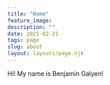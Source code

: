 ```yaml
---
title: "Home"
feature_image: 
description: ""
date: 2021-02-21
tags: page
slug: about
layout: layouts/page.njk
---
```


Hi! My name is Benjamin Galyen!
